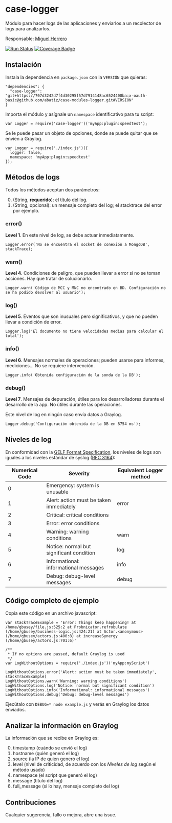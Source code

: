 # case-logger
Módulo para hacer logs de las aplicaciones y enviarlos a un recolector de logs para analizarlos.

Responsable: [Miguel Herrero](https://github.com/Miguel-Herrero)

[![Run Status](https://api.shippable.com/projects/579b43a3a8f22a0c00a44a1a/badge?branch=logger)](https://app.shippable.com/projects/579b43a3a8f22a0c00a44a1a) [![Coverage Badge](https://api.shippable.com/projects/579b43a3a8f22a0c00a44a1a/coverageBadge?branch=logger)](https://app.shippable.com/projects/579b43a3a8f22a0c00a44a1a)

## Instalación

Instala la dependencia en `package.json` con la `VERSIÓN` que quieras:

```
"dependencies": {
  "case-logger": "git+https://707d3242d7f4d30295f57d7914148ac6524408ba:x-oauth-basic@github.com/abatiz/case-modules-logger.git#VERSIÓN"
}
```

Importa el módulo y asígnale un `namespace` identificativo para tu script:

    var Logger = require('case-logger')('myApp:plugin:speedtest');
    
Se le puede pasar un objeto de opciones, donde se puede quitar que se envíen a Graylog.

```
var Logger = require('./index.js')({
  logger: false,
  namespace: 'myApp:plugin:speedtest'
});
```
    
## Métodos de logs

Todos los métodos aceptan dos parámetros:

0. (String, **requerido**): el título del log.
1. (String, opcional): un mensaje completo del log; el stacktrace del error por ejemplo.

### error()

**Level 1**. En este nivel de log, se debe actuar inmediatamente.

    Logger.error('No se encuentra el socket de conexión a MongoDB', stackTrace);
    
### warn()

**Level 4**. Condiciones de peligro, que pueden llevar a error si no se toman acciones. Hay que tratar de solucionarlo.

    Logger.warn('Código de MCC y MNC no encontrado en BD. Configuración no se ha podido devolver al usuario');
    
### log()

**Level 5**. Eventos que son inusuales pero significativos, y que no pueden llevar a condición de error.

    Logger.log('El documento no tiene velocidades medias para calcular el total');
    
### info()

**Level 6**. Mensajes normales de operaciones; pueden usarse para informes, mediciones… No se requiere intervención.

    Logger.info('Obtenida configuración de la sonda de la DB');
    
### debug()

**Level 7**. Mensajes de depuración, útiles para los desarrolladores durante el desarrollo de la app. No útiles durante las operaciones.

Este nivel de log en ningún caso envía datos a Graylog.

    Logger.debug('Configuración obtenida de la DB en 8754 ms');

## Niveles de log
En conformidad con la [GELF Format Specification](http://docs.graylog.org/en/2.0/pages/gelf.html#gelf-format-specification), los niveles de logs son iguales a los niveles estándar de syslog ([RFC 3164](http://www.ietf.org/rfc/rfc3164.txt)):

| Numerical Code | Severity                                 | Equivalent Logger method |
|----------------|------------------------------------------|--------------------------|
|        0       | Emergency: system is unusable            |                          |
|        1       | Alert: action must be taken immediately  |           error          |
|        2       | Critical: critical conditions            |                          |
|        3       | Error: error conditions                  |                          |
|        4       | Warning: warning conditions              |           warn           |
|        5       | Notice: normal but significant condition |            log           |
|        6       | Informational: informational messages    |           info           |
|        7       | Debug: debug-level messages              |           debug          |

## Código completo de ejemplo

Copia este código en un archivo javascript:

````
var stackTraceExample = 'Error: Things keep happening! at /home/gbusey/file.js:525:2 at Frobnicator.refrobulate (/home/gbusey/business-logic.js:424:21) at Actor.<anonymous> (/home/gbusey/actors.js:400:8) at increaseSynergy (/home/gbusey/actors.js:701:6)'

/**
 * If no options are passed, default Graylog is used
 */
var LogWithoutOptions = require('./index.js')('myApp:myScript')

LogWithoutOptions.error('Alert: action must be taken immediately', stackTraceExample)
LogWithoutOptions.warn('Warning: warning conditions')
LogWithoutOptions.log('Notice: normal but significant condition')
LogWithoutOptions.info('Informational: informational messages')
LogWithoutOptions.debug('Debug: debug-level messages')
````
Ejecútalo con `DEBUG=* node example.js` y verás en Graylog los datos enviados.

## Analizar la información en Graylog

La información que se recibe en Graylog es:

0. timestamp (cuándo se envió el log)
0. hostname (quién generó el log)
0. source (la IP de quien generó el log)
0. level (nivel de criticidad, de acuerdo con los *Niveles de log* según el método usado)
0. namespace (el script que generó el log)
0. message (título del log)
0. full_message (si lo hay, mensaje completo del log)

## Contribuciones

Cualquier sugerencia, fallo o mejora, abre una issue.
